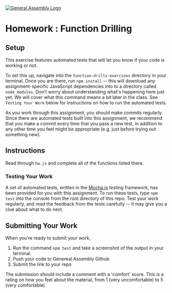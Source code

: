 [![General Assembly Logo](https://camo.githubusercontent.com/1a91b05b8f4d44b5bbfb83abac2b0996d8e26c92/687474703a2f2f692e696d6775722e636f6d2f6b6538555354712e706e67)](https://generalassemb.ly/education/web-development-immersive)

# Homework : Function Drilling

## Setup

This exercise features automated tests that will let you know if your code is working or not.

To set this up, navigate into the `function-drills-exercises` directory in your terminal.  Once you are there,  run `npm install` -- this will download any assignment-specific JavaScript
dependencies into to a directory called `node_modules`. Don't worry about understanding what's happening here just yet.
We will cover what this command means a bit later in the class.  See `Testing Your Work` below for instructions on
how to run the automated tests.

As you work through this assignment, you should make commits regularly.
Since there are automated tests built into this assignment, we
recommend that you make a commit every time that you pass a new test, in
addition to any other time you feel might be appropriate (e.g. just before
trying out something new).

## Instructions

Read through `hw.js` and complete all of the functions listed there.

### Testing Your Work

A set of automated tests, written in the [Mocha.js](https://mochajs.org/)
testing framework, has been provided for you with this assignment.
To run these tests, type `npm test` into the console from the root directory
of this repo. Test your work regularly, and read the feedback from the tests
carefully -- it may give you a clue about what to do next.

## Submitting Your Work

When you're ready to submit your work,

1. Run the command `npm test` and take a screenshot of the output in your
    terminal.
2. Push your code to Genereal Assembly Github
3. Submit the link to your repo 

The submission should include a comment with a 'comfort' score.  This is a rating
on how you feel about the material, from 1 (very uncomfortable) to 5 (very comfortable)
